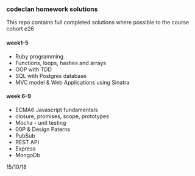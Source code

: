 ### codeclan homework solutions

This repo contains full completed solutions where possible to the course cohort e26

#### week1-5
 - Ruby programming
 - Functions, loops, hashes and arrays
 - OOP with TDD
 - SQL with Postgres database
 - MVC model & Web Applications using Sinatra
 
 #### week 6-9
  - ECMA6 Javascript fundamentals
  - closure, promises, scope, prototypes
  - Mocha - unit testing
  - 00P & Design Paterns 
  - PubSub
  - REST API 
  - Express
  - MongoDb
 
 
 
 
 
 
 
 
 
 
 
15/10/18

 
